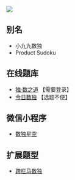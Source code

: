![](https://cn.sudoku.today/pic/03/product/58918_484269.png)

## 别名
- 小九九数独
- Product Sudoku

## 在线题库
- [独·数之道](http://www.sudokufans.org.cn/lx/game.index.php?type=99) 【需要登录】
- [今日数独](https://cn.sudoku.today/g-products-sudoku/) 【选题不便】

## 微信小程序
- [数独星空](#小程序://数独星空/TYOXr9SLNGQlDmx)

## 扩展题型
- [跨栏马数独](../../混合类/跨栏马数独.md)